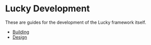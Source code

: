 # Lucky Development

These are guides for the development of the Lucky framework itself.

- [Building](./building.md)
- [Design](./design.md)